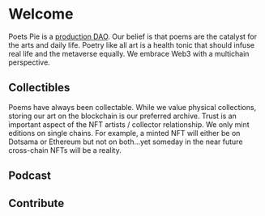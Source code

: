 # Welcome

Poets Pie is a [production DAO](https://en.wikipedia.org/wiki/Decentralized_autonomous_organization).  Our belief is that poems are the catalyst for the arts and daily life.  Poetry like all art is a health tonic that should infuse real life and the metaverse equally.  We embrace Web3 with a multichain perspective.    


## Collectibles

Poems have always been collectable.  While we value physical collections, storing our art on the blockchain is our preferred archive.  Trust is an important aspect of the NFT artists / collector relationship.  We only mint editions on single chains.  For example, a minted NFT will either be on Dotsama or Ethereum but not on both...yet someday in the near future cross-chain NFTs will be a reality.  

## Podcast


## Contribute


